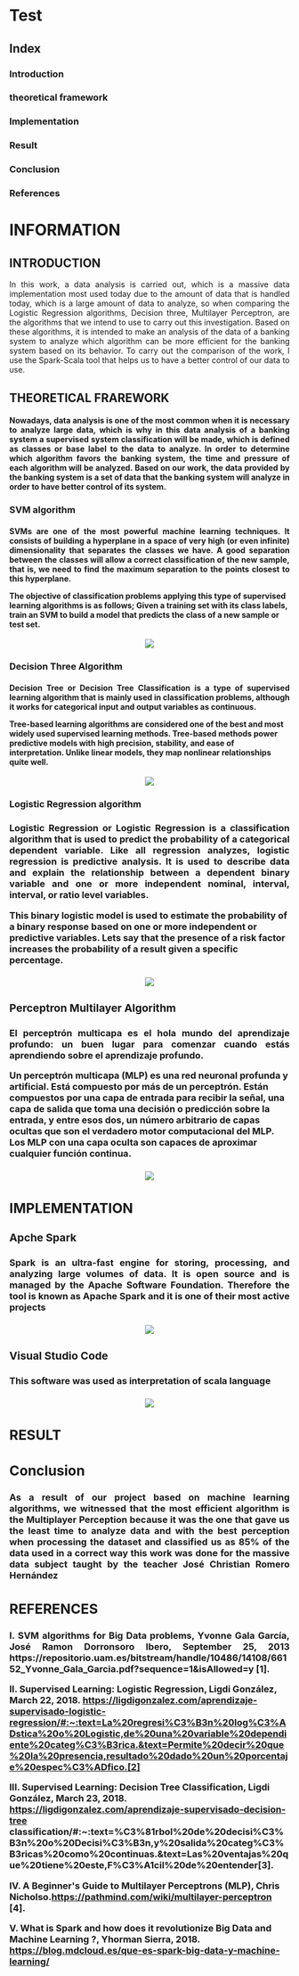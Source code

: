  <H1> Test </H1>
 
 <H2>Index</H2>
 <H3>Introduction</H3>
 <H3>theoretical framework</H3>
 <H3>Implementation</H3>
 <H3>Result</H3>
 <H3>Conclusion</H3>
 <H3>References</H3>
 <H1>INFORMATION</H1>
 
 <H2>INTRODUCTION</H2>

</H4><p align="justify">In this work, a data analysis is carried out, which is a massive data implementation most used today due to the amount of data that is handled today, which is a large amount of data to analyze, so when comparing the Logistic Regression algorithms, Decision three, Multilayer Perceptron, are the algorithms that we intend to use to carry out this investigation. Based on these algorithms, it is intended to make an analysis of the data of a banking system to analyze which algorithm can be more efficient for the banking system based on its behavior. To carry out the comparison of the work, I use the Spark-Scala tool that helps us to have a better control of our data to use.</p></H4>

<H2>THEORETICAL FRAREWORK</H2>

<H4><p align="justify">Nowadays, data analysis is one of the most common when it is necessary to analyze large data, which is why in this data analysis of a banking system a supervised system classification will be made, which is defined as classes or base label to the data to analyze. In order to determine which algorithm favors the banking system, the time and pressure of each algorithm will be analyzed. Based on our work, the data provided by the banking system is a set of data that the banking system will analyze in order to have better control of its system.</p></H4>

<H3>SVM algorithm</H3>

<H4><p align="justify">SVMs are one of the most powerful machine learning techniques. It consists of building a hyperplane in a space of very high (or even infinite) dimensionality that separates the classes we have. A good separation between the classes will allow a correct classification of the new sample, that is, we need to find the maximum separation to the points closest to this hyperplane.

The objective of classification problems applying this type of supervised learning algorithms is as follows; Given a training set with its class labels, train an SVM to build a model that predicts the class of a new sample or test set.</p></H4>

<div align="center"><img src="https://1.bp.blogspot.com/_jqWZ1wzdpTQ/SNMNvTDeT9I/AAAAAAAAAAQ/YjJ5OKnD6bs/s320/Dibujo.JPG"></div>

<H3>Decision Three Algorithm</H3>

<H4><p align="justify">Decision Tree or Decision Tree Classification is a type of supervised learning algorithm that is mainly used in classification problems, although it works for categorical input and output variables as continuous.

Tree-based learning algorithms are considered one of the best and most widely used supervised learning methods. Tree-based methods power predictive models with high precision, stability, and ease of interpretation. Unlike linear models, they map nonlinear relationships quite well.</p></H4>

<div align="center"><img src="https://upload.wikimedia.org/wikipedia/commons/f/f3/CART_tree_titanic_survivors.png"></div>

<H3>Logistic Regression algorithm<H/3>

<H4><p align="justify">Logistic Regression or Logistic Regression is a classification algorithm that is used to predict the probability of a categorical dependent variable. Like all regression analyzes, logistic regression is predictive analysis. It is used to describe data and explain the relationship between a dependent binary variable and one or more independent nominal, interval, interval, or ratio level variables.

This binary logistic model is used to estimate the probability of a binary response based on one or more independent or predictive variables. Lets say that the presence of a risk factor increases the probability of a result given a specific percentage.</p></H4>

<div align="center"><img src="https://i2.wp.com/ligdigonzalez.com/wp-content/uploads/2018/03/Logistic-Regression-1-300x119.png?resize=300%2C119"></div>

<H3>Perceptron Multilayer Algorithm</H3>

<H4><p align="justify">El perceptrón multicapa es el hola mundo del aprendizaje profundo: un buen lugar para comenzar cuando estás aprendiendo sobre el aprendizaje profundo.

Un perceptrón multicapa (MLP) es una red neuronal profunda y artificial. Está compuesto por más de un perceptrón. Están compuestos por una capa de entrada para recibir la señal, una capa de salida que toma una decisión o predicción sobre la entrada, y entre esos dos, un número arbitrario de capas ocultas que son el verdadero motor computacional del MLP. Los MLP con una capa oculta son capaces de aproximar cualquier función continua.</p></H4>

<div align="center"><img src="https://www.researchgate.net/publication/259319882/figure/fig3/AS:667043535810572@1536046980868/Structure-of-a-typical-3-layer-feed-forward-multilayer-perceptron-artificial-neural.png"></div>

<H2>IMPLEMENTATION</H2>
 
<H3>Apche Spark</H3>

<H4><p align="justify">Spark is an ultra-fast engine for storing, processing, and analyzing large volumes of data. It is open source and is managed by the Apache Software Foundation. Therefore the tool is known as Apache Spark and it is one of their most active projects</p></H4>

<div align="center"><img src="https://www.vermilion.com.co/img/clients/client-10.png"></div>

<H3>Visual Studio Code</H3>

<H4><p align="justify">This software was used as interpretation of scala language</p></H4>

<div align="center"><img src="https://sobrebits.com/wp-content/uploads/2018/10/Visual-Studio-Code-para-PowerShell.png"></div>

<H2>RESULT</H2>

<H2>Conclusion</H2>

<H4><p align="justify">As a result of our project based on machine learning algorithms, we witnessed that the most efficient algorithm is the Multiplayer Perception because it was the one that gave us the least time to analyze data and with the best perception when processing the dataset and classified us as 85% of the data used in a correct way this work was done for the massive data subject taught by the teacher José Christian Romero Hernández</p></H4>

 <H2>REFERENCES</H2>
 
<H4>
<p align="justify">I. SVM algorithms for Big Data problems, Yvonne Gala García, José Ramon Dorronsoro Ibero, September 25, 2013
https://repositorio.uam.es/bitstream/handle/10486/14108/66152_Yvonne_Gala_Garcia.pdf?sequence=1&isAllowed=y [1].

II. Supervised Learning: Logistic Regression, Ligdi González, March 22, 2018.
https://ligdigonzalez.com/aprendizaje-supervisado-logistic-regression/#:~:text=La%20regresi%C3%B3n%20log%C3%ADstica%20o%20Logistic,de%20una%20variable%20dependiente%20categ%C3%B3rica.&text=Permite%20decir%20que%20la%20presencia,resultado%20dado%20un%20porcentaje%20espec%C3%ADfico.[2]

III. Supervised Learning: Decision Tree Classification, Ligdi González, March 23, 2018. 
https://ligdigonzalez.com/aprendizaje-supervisado-decision-tree classification/#:~:text=%C3%81rbol%20de%20decisi%C3%B3n%20o%20Decisi%C3%B3n,y%20salida%20categ%C3%B3ricas%20como%20continuas.&text=Las%20ventajas%20que%20tiene%20este,F%C3%A1cil%20de%20entender[3].

IV. A Beginner's Guide to Multilayer Perceptrons (MLP), Chris Nicholso.https://pathmind.com/wiki/multilayer-perceptron [4].

V. What is Spark and how does it revolutionize Big Data and Machine Learning ?, Yhorman Sierra, 2018.
https://blog.mdcloud.es/que-es-spark-big-data-y-machine-learning/ </p></H4>

